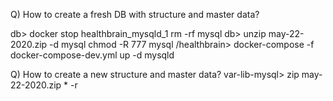 Q) How to create a fresh DB with structure and master data?

db> docker stop healthbrain_mysqld_1
rm -rf mysql
db> unzip may-22-2020.zip -d mysql
chmod -R 777 mysql
/healthbrain> docker-compose -f docker-compose-dev.yml up -d mysqld 

Q) How to create a new structure and master data?
var-lib-mysql> zip may-22-2020.zip * -r
